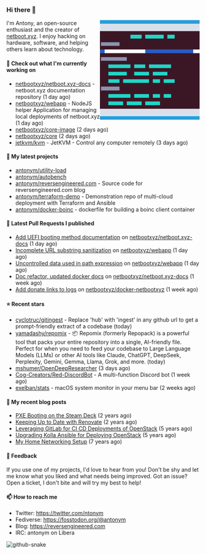 
### Hi there 👋

<img align="right" src="https://raw.githubusercontent.com/antonym/antonym/master/assets/nbxyz.png" width="260">

I'm Antony, an open-source enthusiast and the creator of [netboot.xyz](https://netboot.xyz). I enjoy 
hacking on hardware, software, and helping others learn about technology. 

#### 👷 Check out what I'm currently working on

- [netbootxyz/netboot.xyz-docs](https://github.com/netbootxyz/netboot.xyz-docs) - netboot.xyz documentation repository (1 day ago)
- [netbootxyz/webapp](https://github.com/netbootxyz/webapp) - NodeJS helper Application for managing local deployments of netboot.xyz (1 day ago)
- [netbootxyz/core-image](https://github.com/netbootxyz/core-image) (2 days ago)
- [netbootxyz/core](https://github.com/netbootxyz/core) (2 days ago)
- [jetkvm/kvm](https://github.com/jetkvm/kvm) - JetKVM - Control any computer remotely (3 days ago)

#### 🌱 My latest projects

- [antonym/utility-load](https://github.com/antonym/utility-load)
- [antonym/autobench](https://github.com/antonym/autobench)
- [antonym/reversengineered.com](https://github.com/antonym/reversengineered.com) - Source code for reversengineered.com blog
- [antonym/terraform-demo](https://github.com/antonym/terraform-demo) - Demonstration repo of multi-cloud deployment with Terraform and Ansible
- [antonym/docker-boinc](https://github.com/antonym/docker-boinc) - dockerfile for building a boinc client container

#### 🔨 Latest Pull Requests I published

- [Add UEFI booting method documentation](https://github.com/netbootxyz/netboot.xyz-docs/pull/128) on [netbootxyz/netboot.xyz-docs](https://github.com/netbootxyz/netboot.xyz-docs) (1 day ago)
- [Incomplete URL substring sanitization](https://github.com/netbootxyz/webapp/pull/86) on [netbootxyz/webapp](https://github.com/netbootxyz/webapp) (1 day ago)
- [ Uncontrolled data used in path expression](https://github.com/netbootxyz/webapp/pull/85) on [netbootxyz/webapp](https://github.com/netbootxyz/webapp) (1 day ago)
- [Doc refactor, updated docker docs](https://github.com/netbootxyz/netboot.xyz-docs/pull/125) on [netbootxyz/netboot.xyz-docs](https://github.com/netbootxyz/netboot.xyz-docs) (1 week ago)
- [Add donate links to logs](https://github.com/netbootxyz/docker-netbootxyz/pull/80) on [netbootxyz/docker-netbootxyz](https://github.com/netbootxyz/docker-netbootxyz) (1 week ago)

#### ⭐ Recent stars

- [cyclotruc/gitingest](https://github.com/cyclotruc/gitingest) - Replace &#39;hub&#39; with &#39;ingest&#39; in any github url to get a prompt-friendly extract of a codebase  (today)
- [yamadashy/repomix](https://github.com/yamadashy/repomix) - 📦 Repomix (formerly Repopack) is a powerful tool that packs your entire repository into a single, AI-friendly file. Perfect for when you need to feed your codebase to Large Language Models (LLMs) or other AI tools like Claude, ChatGPT, DeepSeek, Perplexity, Gemini, Gemma, Llama, Grok, and more. (today)
- [mshumer/OpenDeepResearcher](https://github.com/mshumer/OpenDeepResearcher) (3 days ago)
- [Cog-Creators/Red-DiscordBot](https://github.com/Cog-Creators/Red-DiscordBot) - A multi-function Discord bot (1 week ago)
- [exelban/stats](https://github.com/exelban/stats) - macOS system monitor in your menu bar (2 weeks ago)

#### 📜 My recent blog posts

- [PXE Booting on the Steam Deck](https://www.reversengineered.com/2022/08/02/pxe-booting-on-the-steam-deck/) (2 years ago)
- [Keeping Up to Date with Renovate](https://www.reversengineered.com/2022/03/13/keeping-up-to-date-with-renovate/) (2 years ago)
- [Leveraging GitLab for CI CD Deployments of OpenStack](https://www.reversengineered.com/2019/08/13/leveraging-gitlab-for-ci-cd-deployments-of-openstack/) (5 years ago)
- [Upgrading Kolla Ansible for Deploying OpenStack](https://www.reversengineered.com/2019/05/10/upgrading-kolla-ansible-for-deploying-openstack/) (5 years ago)
- [My Home Networking Setup](https://www.reversengineered.com/2017/07/29/my-home-networking-setup/) (7 years ago)

#### 💬 Feedback

If you use one of my projects, I'd love to hear from you! Don't be shy and let me know what you liked
and what needs being improved. Got an issue? Open a ticket, I don't bite and will try my best to help!

#### 📫 How to reach me

- Twitter: https://twitter.com/ntonym
- Fediverse: https://fosstodon.org/@antonym
- Blog: https://reversengineered.com
- IRC: antonym on Libera
<picture>
  <source media="(prefers-color-scheme: dark)" srcset="https://raw.githubusercontent.com/antonym/antonym/output/github-contribution-grid-snake-dark.svg" />
  <source media="(prefers-color-scheme: light)" srcset="https://raw.githubusercontent.com/antonym/antonym/output/github-contribution-grid-snake.svg" />
  <img alt="github-snake" src="github-snake.svg" />
</picture>
